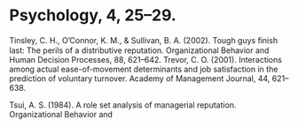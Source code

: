# Psychology, 4, 25–29.

Tinsley, C. H., O’Connor, K. M., & Sullivan, B. A. (2002). Tough guys ﬁnish last: The perils of a distributive reputation. Organizational Behavior and Human Decision Processes, 88, 621–642. Trevor, C. O. (2001). Interactions among actual ease-of-movement determinants and job satisfaction in the prediction of voluntary turnover. Academy of Management Journal, 44, 621–638.

Tsui, A. S. (1984). A role set analysis of managerial reputation. Organizational Behavior and